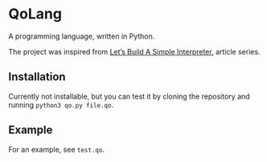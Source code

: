 # QoLang
A programming language, written in Python.

The project was inspired from [Let’s Build A Simple Interpreter.](https://ruslanspivak.com/lsbasi-part1/) article series.

## Installation
Currently not installable, but you can test it by cloning the repository and running `python3 qo.py file.qo`.

## Example
For an example, see `test.qo`.